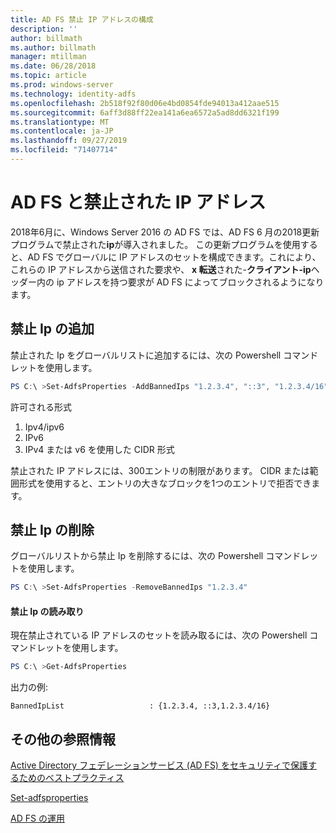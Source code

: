 ```yaml
---
title: AD FS 禁止 IP アドレスの構成
description: ''
author: billmath
ms.author: billmath
manager: mtillman
ms.date: 06/28/2018
ms.topic: article
ms.prod: windows-server
ms.technology: identity-adfs
ms.openlocfilehash: 2b518f92f80d06e4bd0854fde94013a412aae515
ms.sourcegitcommit: 6aff3d88ff22ea141a6ea6572a5ad8dd6321f199
ms.translationtype: MT
ms.contentlocale: ja-JP
ms.lasthandoff: 09/27/2019
ms.locfileid: "71407714"
---
```

# <a name="ad-fs-and-banned-ip-addresses"></a>AD FS と禁止された IP アドレス


2018年6月に、Windows Server 2016 の AD FS では、AD FS 6 月の2018更新プログラムで禁止された**ip**が導入されました。  この更新プログラムを使用すると、AD FS でグローバルに IP アドレスのセットを構成できます。これにより、これらの IP アドレスから送信された要求や、 **x 転送**された-**クライアント-ip**ヘッダー内の ip アドレスを持つ要求が AD FS によってブロックされるようになります。

## <a name="adding-banned-ips"></a>禁止 Ip の追加
禁止された Ip をグローバルリストに追加するには、次の Powershell コマンドレットを使用します。

``` powershell
PS C:\ >Set-AdfsProperties -AddBannedIps "1.2.3.4", "::3", "1.2.3.4/16"
```

許可される形式

1.  Ipv4/ipv6
2.  IPv6
3.  IPv4 または v6 を使用した CIDR 形式

禁止された IP アドレスには、300エントリの制限があります。 CIDR または範囲形式を使用すると、エントリの大きなブロックを1つのエントリで拒否できます。

## <a name="removing-banned-ips"></a>禁止 Ip の削除
グローバルリストから禁止 Ip を削除するには、次の Powershell コマンドレットを使用します。

``` powershell
PS C:\ >Set-AdfsProperties -RemoveBannedIps "1.2.3.4"
```

#### <a name="read-banned-ips"></a>禁止 Ip の読み取り
現在禁止されている IP アドレスのセットを読み取るには、次の Powershell コマンドレットを使用します。

``` powershell
PS C:\ >Get-AdfsProperties 
```

出力の例:

```
BannedIpList                   : {1.2.3.4, ::3,1.2.3.4/16}
```



## <a name="additional-references"></a>その他の参照情報  
[Active Directory フェデレーションサービス (AD FS) をセキュリティで保護するためのベストプラクティス](../../ad-fs/deployment/best-practices-securing-ad-fs.md)

[Set-adfsproperties](https://technet.microsoft.com/itpro/powershell/windows/adfs/set-adfsproperties)

[AD FS の運用](../../ad-fs/AD-FS-2016-Operations.md)
